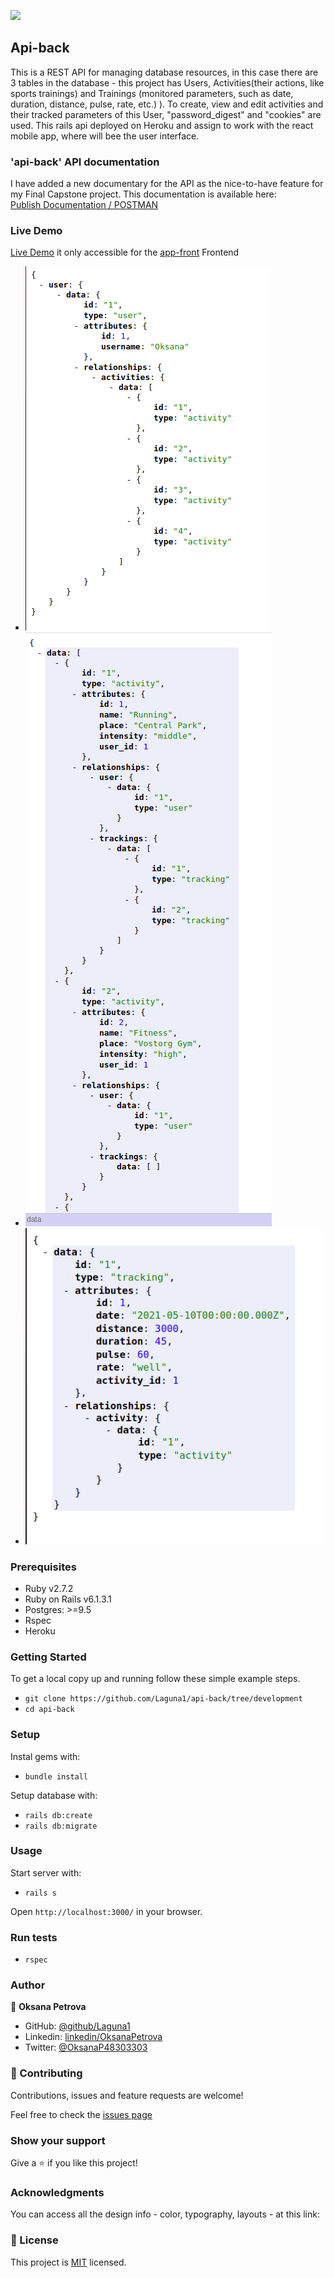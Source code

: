 ![](https://img.shields.io/badge/Microverse-blueviolet)

## Api-back
This is a REST API for managing database resources, in this case there are 3 tables in the database - this project has Users, Activities(their actions,  like sports trainings) and Trainings (monitored parameters, such as date, duration, distance, pulse, rate, etc.) ).
To create, view and edit activities and their tracked parameters of this User, "password_digest" and "cookies" are used.
This rails api deployed on Heroku and assign to work with the react mobile app, where will bee the user interface.

### 'api-back' API documentation
I have added a new documentary for the API as the nice-to-have feature for my Final Capstone project.
This documentation is available here:  
[Publish Documentation / POSTMAN](https://documenter.getpostman.com/view/13821409/TzRSgnE8#f2e32b87-f733-4bc0-a600-213056730823)

### Live Demo

[Live Demo](https://final-api-backend.herokuapp.com/) it only accessible for the [app-front](https://app-front.netlify.app/) Frontend

- ![User info JSON](./assets/images/user.png)
- ![Activity info JSON](./assets/images/activities.png)
- ![Tracking info JSON](./assets/images/track.png)


### Prerequisites

- Ruby v2.7.2
- Ruby on Rails v6.1.3.1
- Postgres: >=9.5
- Rspec
- Heroku

### Getting Started

To get a local copy up and running follow these simple example steps.
- `git clone https://github.com/Laguna1/api-back/tree/development`
- `cd api-back`

### Setup

Instal gems with:

- `bundle install`

Setup database with:
 - `rails db:create`
 - `rails db:migrate`

### Usage

Start server with:

- `rails s`

Open `http://localhost:3000/` in your browser.

### Run tests

- `rspec`




### Author

👤 **Oksana Petrova**

- GitHub: [@github/Laguna1](https://github.com/Laguna1)
- Linkedin: [linkedin/OksanaPetrova](https://www.linkedin.com/in/oksana-petrova/)
- Twitter: [@OksanaP48303303](https://twitter.com/OksanaP48303303)

### 🤝 Contributing

Contributions, issues and feature requests are welcome!

Feel free to check the [issues page](https://github.com/Laguna1/api-back/issues)

### Show your support

Give a ⭐️ if you like this project!

### Acknowledgments

You can access all the design info - color, typography, layouts - at this link:

### 📝 License
This project is [MIT](https://github.com/Laguna1/api-back/LICENSE) licensed.
